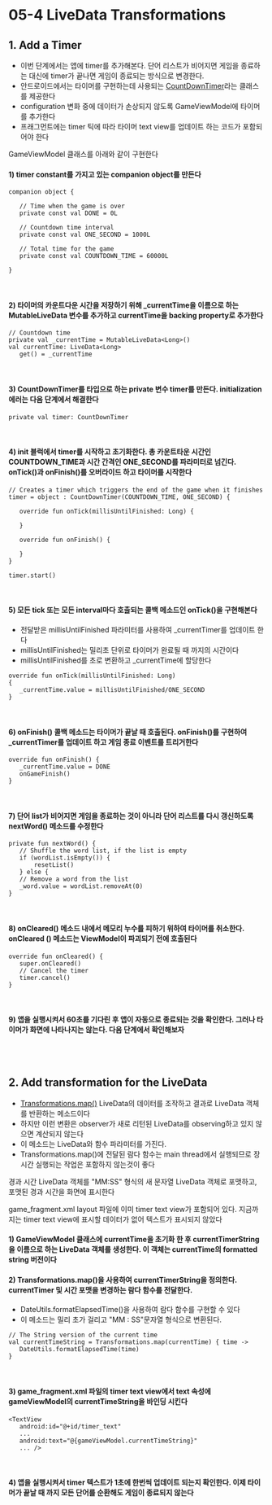 # 05-4 LiveData Transformations

## 1. Add a Timer
 - 이번 단계에서는 앱에 timer를 추가해본다. 단어 리스트가 비어지면 게임을 종료하는 대신에 timer가 끝나면 게임이 종료되는 방식으로 변경한다.
 - 안드로이드에서는 타이머를 구현하는데 사용되는 [CountDownTimer](https://developer.android.com/reference/android/os/CountDownTimer)라는 클래스를 제공한다 
 - configuration 변화 중에 데이터가 손상되지 않도록 GameViewModel에 타이머를 추가한다
 - 프래그먼트에는 timer 틱에 따라 타이머 text view를 업데이트 하는 코드가 포함되어야 한다
 
 GameViewModel 클래스를 아래와 같이 구현한다
 
 #### 1) timer constant를 가지고 있는 companion object를 만든다
 
 ```
 companion object {
 
    // Time when the game is over
    private const val DONE = 0L
 
    // Countdown time interval
    private const val ONE_SECOND = 1000L
 
    // Total time for the game
    private const val COUNTDOWN_TIME = 60000L
 
 }
 ```
 
 <br>
 
 #### 2) 타이머의 카운트다운 시간을 저장하기 위해 _currentTime을 이름으로 하는 MutableLiveData 변수를 추가하고 currentTime을 backing property로 추가한다
 
 ```
 // Countdown time
 private val _currentTime = MutableLiveData<Long>()
 val currentTime: LiveData<Long>
    get() = _currentTime
 ```
 
 <br>
 
 #### 3) CountDownTimer를 타입으로 하는 private 변수 timer를 만든다. initialization 에러는 다음 단계에서 해결한다
 
 ```
 private val timer: CountDownTimer
 ```
 
 <br>
 
 #### 4) init 블럭에서 timer를 시작하고 초기화한다. 총 카운트타운 시간인 COUNTDOWN_TIME과 시간 간격인 ONE_SECOND를 파라미터로 넘긴다. onTick()과 onFinish()를 오버라이드 하고 타이머를 시작한다
 
 ```
 // Creates a timer which triggers the end of the game when it finishes
 timer = object : CountDownTimer(COUNTDOWN_TIME, ONE_SECOND) {
 
    override fun onTick(millisUntilFinished: Long) {
        
    }
 
    override fun onFinish() {
        
    }
 }
 
 timer.start()
 ```
 
 <br>
 
 #### 5) 모든 tick 또는 모든 interval마다 호출되는 콜백 메소드인 onTick()을 구현해본다
  - 전달받은 millisUntilFinished 파라미터를 사용하여 _currentTimer를 업데이트 한다
  - millisUntilFinished는 밀리초 단위로 타이머가 완료될 때 까지의 시간이다
  - millisUntilFinished를 초로 변환하고 _currentTime에 할당한다
  
  ```
  override fun onTick(millisUntilFinished: Long)
  {
     _currentTime.value = millisUntilFinished/ONE_SECOND
  }
  ```
  
  <br>
 
 #### 6) onFinish() 콜백 메소드는 타이머가 끝날 때 호출된다. onFinish()를 구현하여 _currentTimer를 업데이트 하고 게임 종료 이벤트를 트리거한다
 
 ```
 override fun onFinish() {
    _currentTime.value = DONE
    onGameFinish()
 }
 ``` 
 
 <br>
 
 #### 7) 단어 list가 비어지면 게임을 종료하는 것이 아니라 단어 리스트를 다시 갱신하도록 nextWord() 메소드를 수정한다
 
 ```
 private fun nextWord() {
    // Shuffle the word list, if the list is empty 
    if (wordList.isEmpty()) {
        resetList()
    } else {
    // Remove a word from the list
    _word.value = wordList.removeAt(0)
 }
 ```
 
 <br>
 
 #### 8) onCleared() 메소드 내에서 메모리 누수를 피하기 위하여 타이머를 취소한다. onCleared () 메소드는 ViewModel이 파괴되기 전에 호출된다
 
 ```
 override fun onCleared() {
    super.onCleared()
    // Cancel the timer
    timer.cancel()
 }
 ```
 
 <br>
 
 #### 9) 앱을 실행시켜서 60초를 기다린 후 앱이 자동으로 종료되는 것을 확인한다. 그러나 타이머가 화면에 나타나지는 않는다. 다음 단계에서 확인해보자
 
 <br><br>

## 2. Add transformation for the LiveData
 - [Transformations.map()](https://developer.android.com/reference/android/arch/lifecycle/Transformations.html#map%28android.arch.lifecycle.LiveData%3CX%3E,%20android.arch.core.util.Function%3CX,%20Y%3E%29) LiveData의 데이터를 조작하고 결과로 LiveData 객체를 반환하는 메소드이다
 - 하지만 이런 변환은 observer가 새로 리턴된 LiveData를 observing하고 있지 않으면 계산되지 않는다
 - 이 메소드는 LiveData와 함수 파라미터를 가진다.
 - Transformations.map()에 전달된 람다 함수는 main thread에서 실행되므로 장시간 실행되는 작업은 포함하지 않는것이 좋다
 
 경과 시간 LiveData 객체를 "MM:SS" 형식의 새 문자열 LiveData 객체로 포맷하고, 포맷된 경과 시간을 화면에 표시한다
 
 game_fragment.xml layout 파일에 이미 timer text view가 포함되어 있다. 지금까지는 timer text view에 표시할 데이터가 없어 텍스트가 표시되지 않았다
 
 #### 1) GameViewModel 클래스에 currentTime을 초기화 한 후 currentTimerString을 이름으로 하는 LiveData 객체를 생성한다. 이 객체는 currentTime의 formatted string 버전이다
 
 #### 2) Transformations.map()을 사용하여 currentTimerString을 정의한다. currentTimer 및 시간 포맷을 변경하는 람다 함수를 전달한다.
  - DateUtils.formatElapsedTime()을 사용하여 람다 함수를 구현할 수 있다
  - 이 메소드는 밀리 초가 걸리고 "MM : SS"문자열 형식으로 변환된다.
  
  ```
  // The String version of the current time
  val currentTimeString = Transformations.map(currentTime) { time ->
     DateUtils.formatElapsedTime(time)
  }
  ```
 
 <br>
 
 #### 3) game_fragment.xml 파일의 timer text view에서 text 속성에 gameViewModel의 currentTimeString을 바인딩 시킨다
 
 ```
 <TextView
    android:id="@+id/timer_text"
    ...
    android:text="@{gameViewModel.currentTimeString}"
    ... />
 ```
 
 <br>
 
 #### 4) 앱을 실행시켜서 timer 텍스트가 1초에 한번씩 업데이트 되는지 확인한다. 이제 타이머가 끝날 때 까지 모든 단어를 순환해도 게임이 종료되지 않는다
 